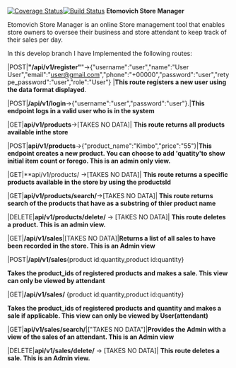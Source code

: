 [![Coverage Status](https://coveralls.io/repos/github/Etomovich/StoreManager/badge.svg?branch=ft-implement-create-user-161350147)](https://coveralls.io/github/Etomovich/StoreManager?branch=ft-implement-create-user-161350147)[![Build Status](https://travis-ci.org/Etomovich/StoreManager.svg?branch=ft-implement-create-user-161350147)](https://travis-ci.org/Etomovich/StoreManager.svg?branch=ft-implement-create-user-161350147)
**Etomovich Store Manager**

Etomovich Store Manager is an online Store management tool that enables store owners to oversee their business and store attendant to keep track of their sales per day.

In this develop branch I have Implemented the following routes:

|POST|**"/api/v1/register"**"->{"username":"user","name":"User User","email":"user@gmail.com","phone":"+00000","password":"user","retype_password":"user","role":"User"}
|**This route registers a new user using the data format displayed**.

|POST|**/api/v1/login**->{"username":"user","password":"user"}.|**This endpoint logs in a valid user who is in the system**

|GET|**api/v1/products**->[TAKES NO DATA]| **This route returns all products available inthe store**

|POST|**api/v1/products**->{"product_name":"Kimbo","price":"55"}|**This endpoint creates a new product. You can choose to add 'quatity'to show initial item count or forego. This is an admin only view.**

|GET|**api/v1/products/<productId> ->[TAKES NO DATA]| **This route returns a specific products available in the store by using the productsId**
  
|GET|**api/v1/products/search/<name>**->[TAKES NO DATA]| **This route returns search of the products that have <name> as a substring of thier product name**
  
|DELETE|**api/v1/products/delete/<productId>** -> [TAKES NO DATA]| **This route deletes a product. This is an admin view.**
  
|GET|**/api/v1/sales**|[TAKES NO DATA]|**Returns a list of all sales to have been recorded in the store. This is an Admin view**

|POST|**/api/v1/sales**{product id:quantity,product id:quantity}
  
  **Takes the product_ids of registered products and makes a sale. This view can only be viewed by attendant**
  
|GET|**/api/v1/sales/<saleId>** {product id:quantity,product id:quantity}
  
  **Takes the product_ids of registered products and quantity and makes a sale if applicable. This view can only be viewed by User(attendant)**

|GET|**api/v1/sales/search/<name>**|["TAKES NO DATA"]|**Provides the Admin with a view of the sales of an attendant. This is an Admin view**
  
 |DELETE|**api/v1/sales/delete/<saleId>** -> [TAKES NO DATA]| **This route deletes a sale. This is an Admin view.**
